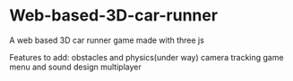 # Web-based-3D-car-runner
A web based 3D car runner game made with three js

Features to add:
obstacles and physics(under way)
camera tracking
game menu and sound design
multiplayer
